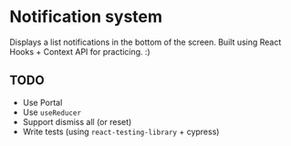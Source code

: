 # Notification system

Displays a list notifications in the bottom of the screen. Built using React Hooks + Context API for practicing. :)

## TODO

- Use Portal
- Use `useReducer`
- Support dismiss all (or reset)
- Write tests (using `react-testing-library` + cypress)
